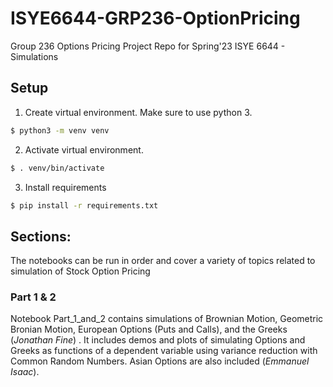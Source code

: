 # ISYE6644-GRP236-OptionPricing
Group 236 Options Pricing Project Repo for Spring'23 ISYE 6644 - Simulations

## Setup
1. Create virtual environment.
   Make sure to use python 3.

```zsh
$ python3 -m venv venv
```

2. Activate virtual environment.
   
```zsh
$ . venv/bin/activate
```

3. Install requirements

```zsh
$ pip install -r requirements.txt
```


## Sections:

The notebooks can be run in order and cover a variety of topics related to simulation of Stock Option Pricing

### Part 1 & 2
Notebook Part_1_and_2 contains simulations of Brownian Motion, Geometric Bronian Motion, European Options (Puts and Calls), and the Greeks (*Jonathan Fine*) . It includes demos and plots of simulating Options and Greeks as functions of a dependent variable using variance reduction with Common Random Numbers. Asian Options are also included (*Emmanuel Isaac*).
